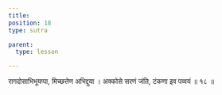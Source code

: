 ```yaml
---
title: 
position: 18
type: sutra

parent:
  type: lesson

---
```


रागदोसाभिभूयप्पा, मिच्छत्तेण अभिद्दुया । 
अक्कोसे सरणं जंति, टंकणा इव पव्वयं ॥ १८ ॥